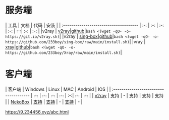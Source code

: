 
# 服务端

| 工具 | 文档 | 代码 | 安装 |
| :------------------------------------- | :-: | :-: | :-: | :-: | :-:| :-: | :-: |
|v2ray | [v2ray](https://233boy.com/v2ray/v2ray-script/)|[github](https://github.com/233boy/v2ray)|```bash <(wget -qO- -o- https://git.io/v2ray.sh)```|
|v2ray | [sing-box](https://233boy.com/sing-box/sing-box-script/)|[github](https://github.com/233boy/sing-box)|```bash <(wget -qO- -o- https://github.com/233boy/sing-box/raw/main/install.sh)```|
|vray | [xray](https://233boy.com/xray/xray-script/)|[github](https://github.com/233boy/xray)|```bash <(wget -qO- -o- https://github.com/233boy/Xray/raw/main/install.sh)```|





# 客户端

| 客户端 | Windows | Linux | MAC | Android | IOS |
| :------------------------------------- | :-: | :-: | :-: | :-: | :-:| :-: | :-: |
| [v2ray](https://github.com/bwgvps/v2ray-tutorial) | 支持  | - | 支持 | 支持 | 支持 |
| [NekoBox](https://matsuridayo.github.io/) | [支持](https://github.com/MatsuriDayo/nekoray) | [支持](https://github.com/MatsuriDayo/nekoray) | - | [支持](https://github.com/MatsuriDayo/NekoBoxForAndroid) | - |



https://9.234456.xyz/abc.html